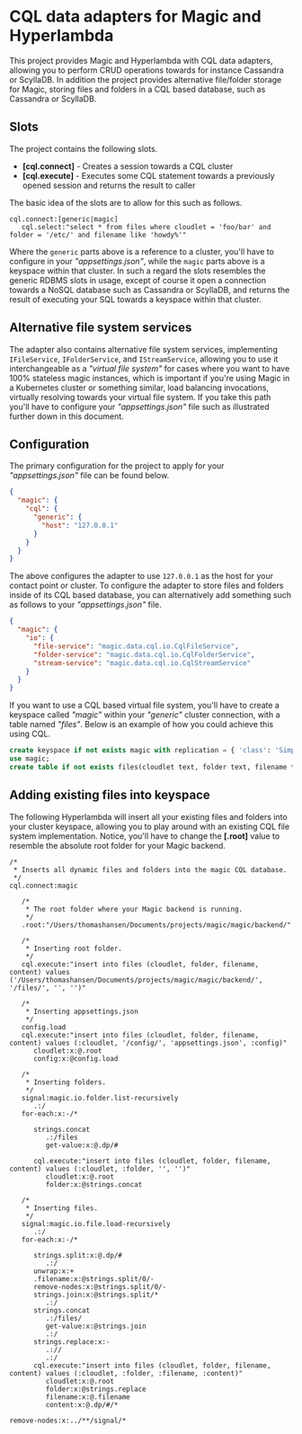 
# CQL data adapters for Magic and Hyperlambda

This project provides Magic and Hyperlambda with CQL data adapters, allowing you to perform CRUD operations towards
for instance Cassandra or ScyllaDB. In addition the project provides alternative file/folder storage for Magic,
storing files and folders in a CQL based database, such as Cassandra or ScyllaDB.

## Slots

The project contains the following slots.

* __[cql.connect]__ - Creates a session towards a CQL cluster
* __[cql.execute]__ - Executes some CQL statement towards a previously opened session and returns the result to caller

The basic idea of the slots are to allow for this such as follows.

```
cql.connect:[generic|magic]
   cql.select:"select * from files where cloudlet = 'foo/bar' and folder = '/etc/' and filename like 'howdy%'"
```

Where the `generic` parts above is a reference to a cluster, you'll have to configure in your _"appsettings.json"_,
while the `magic` parts above is a keyspace within that cluster. In such a regard the slots resembles the generic
RDBMS slots in usage, except of course it open a connection towards a NoSQL database such as Cassandra or ScyllaDB,
and returns the result of executing your SQL towards a keyspace within that cluster.

## Alternative file system services

The adapter also contains alternative file system services, implementing `IFileService`, `IFolderService`, and
`IStreamService`, allowing you to use it interchangeable as a _"virtual file system"_ for cases where you want
to have 100% stateless magic instances, which is important if you're using Magic in a Kubernetes cluster or
something similar, load balancing invocations, virtually resolving towards your virtual file system.
If you take this path you'll have to configure your _"appsettings.json"_ file such as illustrated further
down in this document.

## Configuration

The primary configuration for the project to apply for your _"appsettings.json"_ file can be found below.

```json
{
  "magic": {
    "cql": {
      "generic": {
        "host": "127.0.0.1"
      }
    }
  }
}
```

The above configures the adapter to use `127.0.0.1` as the host for your contact point or cluster. To configure
the adapter to store files and folders inside of its CQL based database, you can alternatively add something such
as follows to your _"appsettings.json"_ file.

```json
{
  "magic": {
    "io": {
      "file-service": "magic.data.cql.io.CqlFileService",
      "folder-service": "magic.data.cql.io.CqlFolderService",
      "stream-service": "magic.data.cql.io.CqlStreamService"
    }
  }
}
```

If you want to use a CQL based virtual file system, you'll have to create a keyspace called _"magic"_
within your _"generic"_ cluster connection, with a table named _"files"_. Below is an example of how
you could achieve this using CQL.

```sql
create keyspace if not exists magic with replication = { 'class': 'SimpleStrategy', 'replication_factor': 1 };
use magic;
create table if not exists files(cloudlet text, folder text, filename text, content text, primary key(cloudlet, folder, filename));
```

## Adding existing files into keyspace

The following Hyperlambda will insert all your existing files and folders into your cluster keyspace, allowing you to
play around with an existing CQL file system implementation. Notice, you'll have to change the **[.root]** value to resemble
the absolute root folder for your Magic backend.

```
/*
 * Inserts all dynamic files and folders into the magic CQL database.
 */
cql.connect:magic

   /*
    * The root folder where your Magic backend is running.
    */
   .root:"/Users/thomashansen/Documents/projects/magic/magic/backend/"

   /*
    * Inserting root folder.
    */
   cql.execute:"insert into files (cloudlet, folder, filename, content) values ('/Users/thomashansen/Documents/projects/magic/magic/backend/', '/files/', '', '')"

   /*
    * Inserting appsettings.json
    */
   config.load
   cql.execute:"insert into files (cloudlet, folder, filename, content) values (:cloudlet, '/config/', 'appsettings.json', :config)"
      cloudlet:x:@.root
      config:x:@config.load

   /*
    * Inserting folders.
    */
   signal:magic.io.folder.list-recursively
      .:/
   for-each:x:-/*

      strings.concat
         .:/files
         get-value:x:@.dp/#
      
      cql.execute:"insert into files (cloudlet, folder, filename, content) values (:cloudlet, :folder, '', '')"
         cloudlet:x:@.root
         folder:x:@strings.concat

   /*
    * Inserting files.
    */
   signal:magic.io.file.load-recursively
      .:/
   for-each:x:-/*
   
      strings.split:x:@.dp/#
         .:/
      unwrap:x:+
      .filename:x:@strings.split/0/-
      remove-nodes:x:@strings.split/0/-
      strings.join:x:@strings.split/*
         .:/
      strings.concat
         .:/files/
         get-value:x:@strings.join
         .:/
      strings.replace:x:-
         .://
         .:/
      cql.execute:"insert into files (cloudlet, folder, filename, content) values (:cloudlet, :folder, :filename, :content)"
         cloudlet:x:@.root
         folder:x:@strings.replace
         filename:x:@.filename
         content:x:@.dp/#/*

remove-nodes:x:../**/signal/*
```
